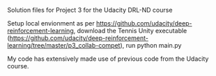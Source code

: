 Solution files for Project 3 for the Udacity DRL-ND course

Setup local envionment as per https://github.com/udacity/deep-reinforcement-learning, download the Tennis Unity executable (https://github.com/udacity/deep-reinforcement-learning/tree/master/p3_collab-compet), run python main.py

My code has extensively made use of previous code from the Udacity course.
